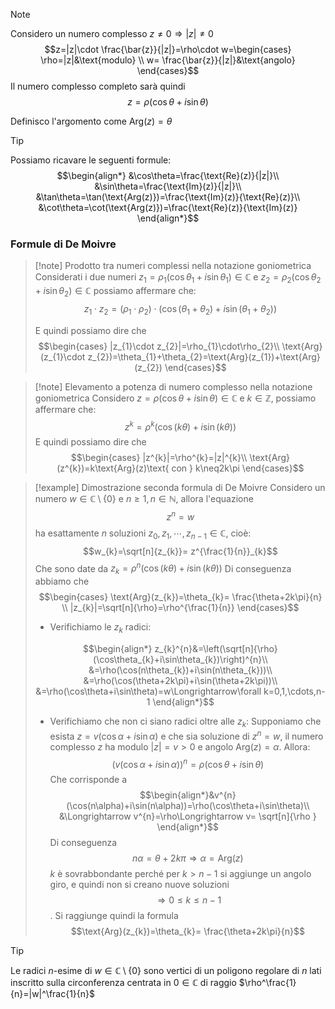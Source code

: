 >[!note]
>Considero un numero complesso $z\neq0\Longrightarrow|z|\neq0$
>$$z=|z|\cdot \frac{\bar{z}}{|z|}=\rho\cdot w=\begin{cases}
\rho=|z|&\text{modulo} \\
w= \frac{\bar{z}}{|z|}&\text{angolo}
\end{cases}$$
Il numero complesso completo sarà quindi $$z=\rho(\cos\theta+i\sin\theta)$$

Definisco l'argomento come $\text{Arg}(z)=\theta$

>[!tip]
>Possiamo ricavare le seguenti formule:
>$$\begin{align*}
&\cos\theta=\frac{\text{Re}(z)}{|z|}\\
&\sin\theta=\frac{\text{Im}(z)}{|z|}\\
&\tan\theta=\tan(\text{Arg(z)})=\frac{\text{Im}(z)}{\text{Re}(z)}\\
&\cot\theta=\cot(\text{Arg(z)})=\frac{\text{Re}(z)}{\text{Im}(z)}  
\end{align*}$$

### Formule di De Moivre

>[!note] Prodotto tra numeri complessi nella notazione goniometrica
>Considerati i due numeri $z_{1}=\rho_{1}(\cos\theta_{1}+i\sin\theta_{1})\in\mathbb{C}$ e $z_{2}=\rho_{2}(\cos\theta_{2}+i\sin\theta_{2})\in\mathbb{C}$ possiamo affermare che:
>$$z_{1}\cdot z_{2}=(\rho_{1}\cdot \rho_{2})\cdot\left( \cos(\theta_{1}+\theta_{2})+i\sin(\theta_{1}+\theta_{2}) \right)$$
>
>E quindi possiamo dire che $$\begin{cases}
|z_{1}\cdot z_{2}|=\rho_{1}\cdot\rho_{2}\\
\text{Arg}(z_{1}\cdot z_{2})=\theta_{1}+\theta_{2}=\text{Arg}(z_{1})+\text{Arg}(z_{2})
\end{cases}$$

>[!note] Elevamento a potenza di numero complesso nella notazione goniometrica
>Considero $z=\rho(\cos\theta+i\sin\theta)\in\mathbb{C}$ e $k\in\mathbb{Z}$, possiamo affermare che:
>$$z^{k}=\rho^{k}(\cos(k\theta)+i\sin(k\theta))$$E quindi possiamo dire che $$\begin{cases}
|z^{k}|=\rho^{k}=|z|^{k}\\
\text{Arg}(z^{k})=k\text{Arg}(z)\text{ con } k\neq2k\pi
\end{cases}$$

>[!example] Dimostrazione seconda formula di De Moivre
>Considero un numero $w\in\mathbb{C}\setminus\{0\}$ e $n\geq 1, n\in\mathbb{N}$, allora l'equazione $$z^{n}=w$$ha esattamente $n$ soluzioni $z_{0},z_{1},\cdots,z_{n-1 }\in\mathbb{C}$, cioè:
>$$w_{k}=\sqrt[n]{z_{k}}= z^{\frac{1}{n}}_{k}$$
>Che sono date da $z_{k}=\rho^{n}(\cos(k\theta)+i\sin(k\theta))$
>Di conseguenza abbiamo che $$\begin{cases}
\text{Arg}(z_{k})=\theta_{k}= \frac{\theta+2k\pi}{n} \\
|z_{k}|=\sqrt[n]{\rho}=\rho^{\frac{1}{n}}
\end{cases}$$
> - Verifichiamo le $z_{k}$ radici:
>   
> $$\begin{align*}
z_{k}^{n}&=\left(\sqrt[n]{\rho}(\cos\theta_{k}+i\sin\theta_{k})\right)^{n}\\
&=\rho(\cos(n\theta_{k})+i\sin(n\theta_{k}))\\
&=\rho(\cos(\theta+2k\pi)+i\sin(\theta+2k\pi))\\
&=\rho(\cos\theta+i\sin\theta)=w\Longrightarrow\forall k=0,1,\cdots,n-1
\end{align*}$$
> - Verifichiamo che non ci siano radici oltre alle $z_{k}$:
>Supponiamo che esista $z=v(\cos\alpha+i\sin\alpha)$ e che sia soluzione di $z^{n}=w$, il numero complesso $z$ ha modulo $|z|=v>0$ e angolo $\text{Arg}(z)=\alpha$. Allora: $$(v(\cos\alpha+i\sin\alpha))^{n}=\rho(\cos\theta+i\sin\theta)$$
>Che corrisponde a $$\begin{align*}&v^{n}(\cos(n\alpha)+i\sin(n\alpha))=\rho(\cos\theta+i\sin\theta)\\
&\Longrightarrow v^{n}=\rho\Longrightarrow v= \sqrt[n]{\rho }
\end{align*}$$
Di conseguenza $$n\alpha=\theta+2k\pi\Longrightarrow\alpha=\text{Arg}(z)$$$k$ è sovrabbondante perché per $k>n-1$ si aggiunge un angolo giro, e quindi non si creano nuove soluzioni $$\Longrightarrow 0\leq k\leq n-1$$.
Si raggiunge quindi la formula $$\text{Arg}(z_{k})=\theta_{k}= \frac{\theta+2k\pi}{n}$$

>[!tip]
>Le radici $n$-esime di $w\in\mathbb{C}\setminus\{0\}$ sono vertici di un poligono regolare di $n$ lati inscritto sulla circonferenza centrata in $0\in\mathbb{C}$ di raggio $\rho^\frac{1}{n}=|w|^\frac{1}{n}$
